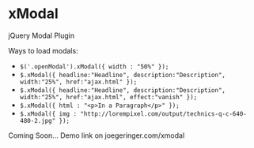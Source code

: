 # xModal
jQuery Modal Plugin

Ways to load modals:

* `$('.openModal').xModal({ width : "50%" });`
* `$.xModal({ headline:"Headline", description:"Description", width:"25%", href:"ajax.html" });`
* `$.xModal({ headline:"Headline", description:"Description", width:"25%", href:"ajax.html", effect:"vanish" });`
* `$.xModal({ html : "<p>In a Paragraph</p>" });`
* `$.xModal({ img : "http://lorempixel.com/output/technics-q-c-640-480-2.jpg" });`

Coming Soon...
Demo link on joegeringer.com/xmodal

